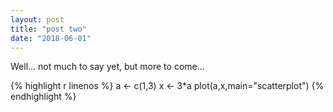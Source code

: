 ```yaml
---
layout: post
title: "post two"
date: "2018-06-01"
---
```


Well... not much to say yet, but more to come...


{% highlight r linenos %}
a <- c(1,3)
x <- 3*a
plot(a,x,main="scatterplot")
{% endhighlight %}
